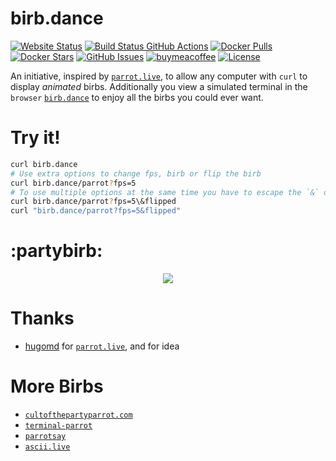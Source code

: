 # birb.dance
[![Website Status](https://uptime.bleiler.dev/api/badge/41/uptime?labelPrefix=Demo+)](https://birb.dance/parrot?fps=10&flipped)
[![Build Status GitHub Actions](https://img.shields.io/github/actions/workflow/status/nicobleiler/birb.dance/docker-publish.yml.svg)](https://github.com/nicobleiler/birb.dance/actions/workflows/docker-publish.yml)
[![Docker Pulls](https://img.shields.io/docker/pulls/nicobleiler/birb.dance.svg)](https://hub.docker.com/r/nicobleiler/birb.dance)
[![Docker Stars](https://img.shields.io/docker/stars/nicobleiler/birb.dance.svg?maxAge=2592000)](https://hub.docker.com/r/nicobleiler/birb.dance/)
[![GitHub Issues](https://img.shields.io/github/issues-raw/nicobleiler/birb.dance.svg)](https://github.com/nicobleiler/birb.dance/issues)
[![buymeacoffee](https://img.shields.io/badge/Donate-Buy%20me%20a%20coffee-orange.svg)](https://www.buymeacoffee.com/nicobleiler)
[![License](https://img.shields.io/badge/license-MIT-blue.svg)](https://github.com/nicobleiler/birb.dance/blob/master/LICENSE.md)

An initiative, inspired by [`parrot.live`](https://github.com/hugomd/parrot.live), to allow any computer with `curl` to display _animated_ birbs.
Additionally you view a simulated terminal in the `browser` [`birb.dance`](https://birb.dance/parrot?fps=10&flipped) to enjoy all the birbs you could ever want.

# Try it!
```bash
curl birb.dance
# Use extra options to change fps, birb or flip the birb
curl birb.dance/parrot?fps=5
# To use multiple options at the same time you have to escape the `&` or put the whole url in quotes
curl birb.dance/parrot?fps=5\&flipped
curl "birb.dance/parrot?fps=5&flipped"
```

# :partybirb:
<div align="center">
  <img src='https://media.giphy.com/media/v1.Y2lkPTc5MGI3NjExMmVoMnVrNHVieHBtYjRhcjVsODJ5YjFyZXdwczJrcGVuN2F4NDMyOSZlcD12MV9pbnRlcm5hbF9naWZfYnlfaWQmY3Q9Zw/v9wpxJDQ2LPq52OMlJ/giphy.gif' />
</div>

# Thanks
* [hugomd](https://github.com/hugomd) for [`parrot.live`](https://github.com/hugomd/parrot.live), and for idea

# More Birbs
* [`cultofthepartyparrot.com`](http://cultofthepartyparrot.com/)
* [`terminal-parrot`](https://github.com/jmhobbs/terminal-parrot)
* [`parrotsay`](https://github.com/matheuss/parrotsay)
* [`ascii.live`](https://github.com/hugomd/ascii.live)
